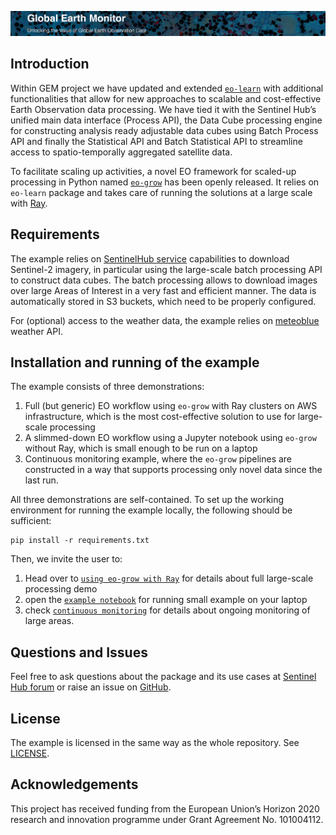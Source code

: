 ![GEM](docs/figs/gem.png)

## Introduction

Within GEM project we have updated and extended [`eo-learn`](https://eo-learn.readthedocs.org) with additional 
functionalities that allow for new approaches to scalable and cost-effective Earth Observation data processing. 
We have tied it with the Sentinel Hub’s unified main data interface (Process API), the Data Cube processing engine for 
constructing analysis ready adjustable data cubes using Batch Process API and finally the Statistical API 
and Batch Statistical API to streamline access to spatio-temporally aggregated satellite data. 

To facilitate scaling up activities, a novel EO framework for scaled-up processing in Python named 
[`eo-grow`](https://eo-grow.readthedocs.org) has been openly released. It relies on `eo-learn` package and takes care 
of running the solutions at a large scale with [Ray](https://ray.io).


## Requirements

The example relies on [SentinelHub service](https://sentinel-hub.com) capabilities to download Sentinel-2 imagery, in 
particular using the large-scale batch processing API to construct data cubes. The batch processing allows to download 
images over large Areas of Interest in a very fast and efficient manner. The data is automatically stored in S3 
buckets, which need to be properly configured.

For (optional) access to the weather data, the example relies on [meteoblue](https://www.meteoblue.com/en/weather-api) 
weather API.


## Installation and running of the example

The example consists of three demonstrations:
  1) Full (but generic) EO workflow using `eo-grow` with Ray clusters on AWS infrastructure, which is the most 
cost-effective solution to use for large-scale processing
  2) A slimmed-down EO workflow using a Jupyter notebook using `eo-grow` without Ray, which is small enough to be run
on a laptop
  3) Continuous monitoring example, where the `eo-grow` pipelines are constructed in a way that supports processing 
only novel data since the last run.

All three demonstrations are self-contained. To set up the working environment for running the example locally, the following 
should be sufficient:

```
pip install -r requirements.txt
```

Then, we invite the user to:   
  1) Head over to [`using eo-grow with Ray`](./docs/scaling_eo_pipelines.md) for details about full large-scale processing demo
  2) open the [`example notebook`](./example_notebook.ipynb) for running small example on your laptop
  3) check [`continuous monitoring`](./docs/continuous_monitoring.md) for details about ongoing monitoring of large areas.


## Questions and Issues

Feel free to ask questions about the package and its use cases at [Sentinel Hub forum](https://forum.sentinel-hub.com/) 
or raise an issue on [GitHub](https://github.com/sentinel-hub/eo-grow-examples/issues).


## License

The example is licensed in the same way as the whole repository. 
See [LICENSE](https://github.com/sentinel-hub/eo-grow-examples/blob/main/LICENSE).

## Acknowledgements

This project has received funding from the European Union’s Horizon 2020 research and innovation 
programme under Grant Agreement No. 101004112.
